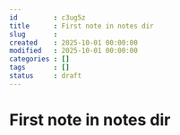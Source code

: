 ```yaml
---
id         : c3ug5z
title      : First note in notes dir
slug       : 
created    : 2025-10-01 00:00:00
modified   : 2025-10-01 00:00:00
categories : []
tags       : []
status     : draft
---
```


# First note in notes dir


